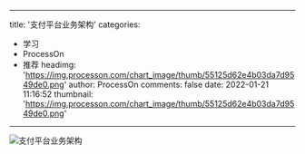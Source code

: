 
---
title: '支付平台业务架构'
categories: 
 - 学习
 - ProcessOn
 - 推荐
headimg: 'https://img.processon.com/chart_image/thumb/55125d62e4b03da7d9549de0.png'
author: ProcessOn
comments: false
date: 2022-01-21 11:16:52
thumbnail: 'https://img.processon.com/chart_image/thumb/55125d62e4b03da7d9549de0.png'
---

<div>   
<img class="thumb" alt="支付平台业务架构" src="https://img.processon.com/chart_image/thumb/55125d62e4b03da7d9549de0.png" referrerpolicy="no-referrer">
<p></p>  
</div>
            